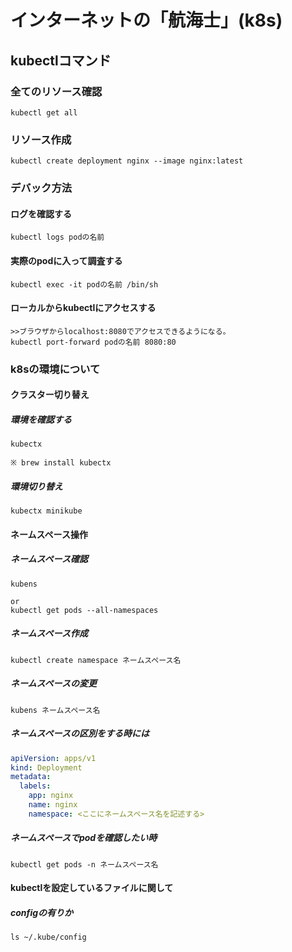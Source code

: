 # インターネットの「航海士」(k8s)

## kubectlコマンド

### 全てのリソース確認
```shell
kubectl get all
```


### リソース作成
```shell
kubectl create deployment nginx --image nginx:latest
```


### デバック方法
#### ログを確認する
```shell
kubectl logs podの名前
```

#### 実際のpodに入って調査する
```shell
kubectl exec -it podの名前 /bin/sh
```

#### ローカルからkubectlにアクセスする
```shell
>>ブラウザからlocalhost:8080でアクセスできるようになる。
kubectl port-forward podの名前 8080:80
```


### k8sの環境について
#### クラスター切り替え
##### 環境を確認する
```shell
kubectx

※ brew install kubectx
```

##### 環境切り替え
```shell
kubectx minikube
```

#### ネームスペース操作
##### ネームスペース確認
````shell
kubens

or 
kubectl get pods --all-namespaces
````

##### ネームスペース作成
```shell
kubectl create namespace ネームスペース名
```

##### ネームスペースの変更
```shell
kubens ネームスペース名
```

##### ネームスペースの区別をする時には

```yaml
apiVersion: apps/v1
kind: Deployment
metadata:
  labels:
    app: nginx
    name: nginx
    namespace: <ここにネームスペース名を記述する>
```

##### ネームスペースでpodを確認したい時
```shell
kubectl get pods -n ネームスペース名
```

#### kubectlを設定しているファイルに関して
##### configの有りか
```shell
ls ~/.kube/config
```